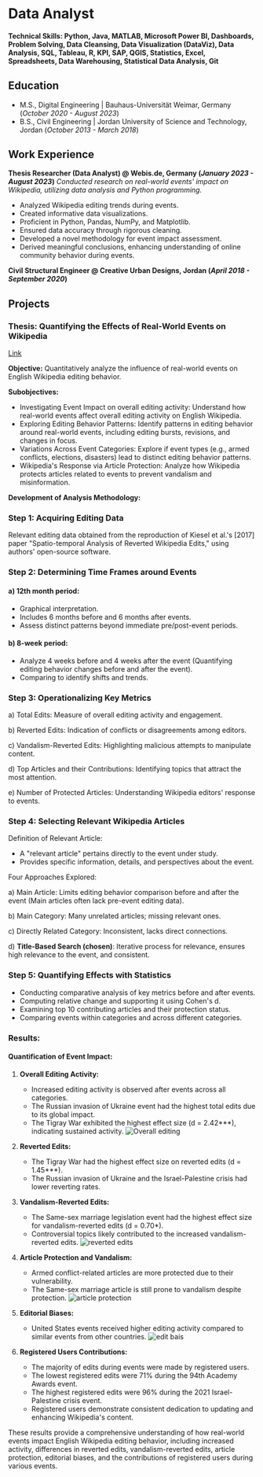 # Data Analyst

#### Technical Skills: Python, Java, MATLAB, Microsoft Power BI, Dashboards, Problem Solving, Data Cleansing, Data Visualization (DataViz), Data Analysis, SQL, Tableau, R, KPI, SAP, QGIS, Statistics, Excel, Spreadsheets, Data Warehousing, Statistical Data Analysis, Git

## Education							       		
- M.S., Digital Engineering	| Bauhaus-Universität Weimar, Germany (_October 2020 - August 2023_)	 			        		
- B.S., Civil Engineering | Jordan University of Science and Technology, Jordan (_October 2013 - March 2018_)

## Work Experience
**Thesis Researcher (Data Analyst) @ Webis.de, Germany (_January 2023 - August 2023_)**
*Conducted research on real-world events' impact on Wikipedia, utilizing data analysis and Python programming.*
- Analyzed Wikipedia editing trends during events.
- Created informative data visualizations.
- Proficient in Python, Pandas, NumPy, and Matplotlib.
- Ensured data accuracy through rigorous cleaning.
- Developed a novel methodology for event impact assessment.
- Derived meaningful conclusions, enhancing understanding of online community behavior during events.


**Civil Structural Engineer @ Creative Urban Designs, Jordan (_April 2018 - September 2020_)**
## Projects
### Thesis: Quantifying the Effects of Real-World Events on Wikipedia
[Link](https://webis.de/for-students/completed-theses.html#saqallah_2023)

**Objective:**
Quantitatively analyze the influence of real-world events on English Wikipedia editing behavior.

**Subobjectives:**
- Investigating Event Impact on overall editing activity: Understand how real-world events affect overall editing activity on English Wikipedia.
- Exploring Editing Behavior Patterns: Identify patterns in editing behavior around real-world events, including editing bursts, revisions, and changes in focus.
- Variations Across Event Categories: Explore if event types (e.g., armed conflicts, elections, disasters) lead to distinct editing behavior patterns.
- Wikipedia's Response via Article Protection: Analyze how Wikipedia protects articles related to events to prevent vandalism and misinformation.

**Development of Analysis Methodology:**

### Step 1: Acquiring Editing Data
Relevant editing data obtained from the reproduction of Kiesel et al.'s [2017] paper "Spatio-temporal Analysis of Reverted Wikipedia Edits," using authors' open-source software.

### Step 2: Determining Time Frames around Events

#### a) 12th month period:
- Graphical interpretation.
- Includes 6 months before and 6 months after events.
- Assess distinct patterns beyond immediate pre/post-event periods.

#### b) 8-week period:
- Analyze 4 weeks before and 4 weeks after the event (Quantifying editing behavior changes before and after the event).
- Comparing to identify shifts and trends.

### Step 3: Operationalizing Key Metrics

a) Total Edits: Measure of overall editing activity and engagement.

b) Reverted Edits: Indication of conflicts or disagreements among editors.

c) Vandalism-Reverted Edits: Highlighting malicious attempts to manipulate content.

d) Top Articles and their Contributions: Identifying topics that attract the most attention.

e) Number of Protected Articles: Understanding Wikipedia editors' response to events.

### Step 4: Selecting Relevant Wikipedia Articles

Definition of Relevant Article:
- A "relevant article" pertains directly to the event under study.
- Provides specific information, details, and perspectives about the event.

Four Approaches Explored:

a) Main Article: Limits editing behavior comparison before and after the event (Main articles often lack pre-event editing data).

b) Main Category: Many unrelated articles; missing relevant ones.

c) Directly Related Category: Inconsistent, lacks direct connections.

d) **Title-Based Search (chosen)**: Iterative process for relevance, ensures high relevance to the event, and consistent.

### Step 5: Quantifying Effects with Statistics

- Conducting comparative analysis of key metrics before and after events.
- Computing relative change and supporting it using Cohen's d.
- Examining top 10 contributing articles and their protection status.
- Comparing events within categories and across different categories.

### Results:

#### Quantification of Event Impact:

1) **Overall Editing Activity:**
   - Increased editing activity is observed after events across all categories.
   - The Russian invasion of Ukraine event had the highest total edits due to its global impact.
   - The Tigray War exhibited the highest effect size (d = 2.42***), indicating sustained activity.
![Overall editing](/assets/img/project_1/overall_editing.png)


2) **Reverted Edits:**
   - The Tigray War had the highest effect size on reverted edits (d = 1.45***).
   - The Russian invasion of Ukraine and the Israel-Palestine crisis had lower reverting rates.


3) **Vandalism-Reverted Edits:**
   - The Same-sex marriage legislation event had the highest effect size for vandalism-reverted edits (d = 0.70*).
   - Controversial topics likely contributed to the increased vandalism-reverted edits.
![reverted edits](/assets/img/project_1/reverted_edits.png)


4) **Article Protection and Vandalism:**
   - Armed conflict-related articles are more protected due to their vulnerability.
   - The Same-sex marriage article is still prone to vandalism despite protection.
![article protection](/assets/img/project_1/article_protection.png)

5) **Editorial Biases:**
   - United States events received higher editing activity compared to similar events from other countries.
![edit bais](/assets/img/project_1/edit_bais.png)

6) **Registered Users Contributions:**
   - The majority of edits during events were made by registered users.
   - The lowest registered edits were 71% during the 94th Academy Awards event.
   - The highest registered edits were 96% during the 2021 Israel-Palestine crisis event.
   - Registered users demonstrate consistent dedication to updating and enhancing Wikipedia's content.

These results provide a comprehensive understanding of how real-world events impact English Wikipedia editing behavior, including increased activity, differences in reverted edits, vandalism-reverted edits, article protection, editorial biases, and the contributions of registered users during various events.
